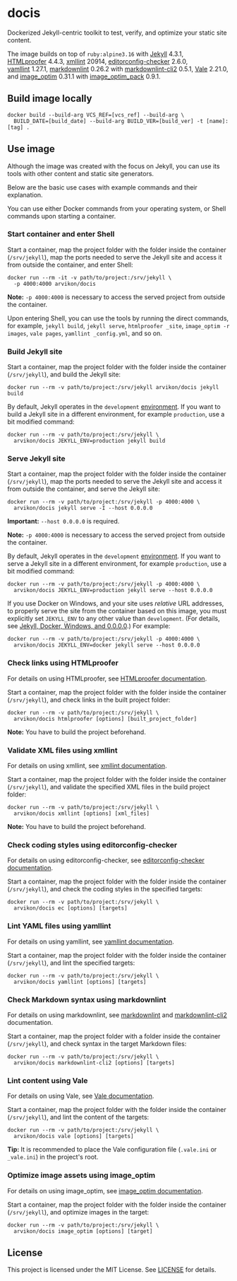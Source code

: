 # docis

Dockerized Jekyll-centric toolkit to test,
verify, and optimize your static site content.

The image builds on top of `ruby:alpine3.16` with
[Jekyll](https://jekyllrb.com/) 4.3.1,
[HTMLproofer](https://github.com/gjtorikian/html-proofer) 4.4.3,
[xmllint](http://xmlsoft.org/xmllint.html) 20914,
[editorconfig-checker](https://editorconfig-checker.github.io/) 2.6.0,
[yamllint](https://github.com/adrienverge/yamllint) 1.27.1,
[markdownlint](https://github.com/DavidAnson/markdownlint) 0.26.2 with
[markdownlint-cli2](https://github.com/DavidAnson/markdownlint-cli2) 0.5.1,
[Vale](https://github.com/errata-ai/vale) 2.21.0, and
[image_optim](https://github.com/toy/image_optim) 0.31.1 with
[image_optim_pack](https://github.com/toy/image_optim_pack) 0.9.1.

## Build image locally

```console
docker build --build-arg VCS_REF=[vcs_ref] --build-arg \
  BUILD_DATE=[build_date] --build-arg BUILD_VER=[build_ver] -t [name]:[tag] .
```

## Use image

Although the image was created with the focus on Jekyll, you can
use its tools with other content and static site generators.

Below are the basic use cases with example commands and their explanation.

You can use either Docker commands from your operating system,
or Shell commands upon starting a container.

### Start container and enter Shell

Start a container, map the project folder with the folder inside the
container (`/srv/jekyll`), map the ports needed to serve the Jekyll
site and access it from outside the container, and enter Shell:

```console
docker run --rm -it -v path/to/project:/srv/jekyll \
  -p 4000:4000 arvikon/docis
```

**Note:** `-p 4000:4000` is necessary to access
the served project from outside the container.

Upon entering Shell, you can use the tools by running the direct commands,
for example, `jekyll build`, `jekyll serve`, `htmlproofer _site`,
`image_optim -r images`, `vale pages`, `yamllint _config.yml`, and so on.

### Build Jekyll site

Start a container, map the project folder with the folder inside
the container (`/srv/jekyll`), and build the Jekyll site:

```console
docker run --rm -v path/to/project:/srv/jekyll arvikon/docis jekyll build
```

By default, Jekyll operates in the `development`
[environment](https://jekyllrb.com/docs/configuration/environments/).
If you want to build a Jekyll site in a different environment,
for example `production`, use a bit modified command:

```console
docker run --rm -v path/to/project:/srv/jekyll \
  arvikon/docis JEKYLL_ENV=production jekyll build
```

### Serve Jekyll site

Start a container, map the project folder with the folder inside the
container (`/srv/jekyll`), map the ports needed to serve the Jekyll site
and access it from outside the container, and serve the Jekyll site:

```console
docker run --rm -v path/to/project:/srv/jekyll -p 4000:4000 \
  arvikon/docis jekyll serve -I --host 0.0.0.0
```

**Important:** `--host 0.0.0.0` is required.

**Note:** `-p 4000:4000` is necessary to access
the served project from outside the container.

By default, Jekyll operates in the `development`
[environment](https://jekyllrb.com/docs/configuration/environments/).
If you want to serve a Jekyll site in a different environment,
for example `production`, use a bit modified command:

```console
docker run --rm -v path/to/project:/srv/jekyll -p 4000:4000 \
  arvikon/docis JEKYLL_ENV=production jekyll serve --host 0.0.0.0
```

If you use Docker on Windows, and your site uses _relative_ URL addresses,
to properly serve the site from the container based on this image,
you must explicitly set `JEKYLL_ENV` to any other value than `development`.
(For details, see [Jekyll, Docker, Windows, and 0.0.0.0](https://tonyho.net/jekyll-docker-windows-and-0-0-0-0/).)
For example:

```console
docker run --rm -v path/to/project:/srv/jekyll -p 4000:4000 \
  arvikon/docis JEKYLL_ENV=docker jekyll serve --host 0.0.0.0
```

### Check links using HTMLproofer

For details on using HTMLproofer, see
[HTMLproofer documentation](https://github.com/gjtorikian/html-proofer/).

Start a container, map the project folder with the folder inside the
container (`/srv/jekyll`), and check links in the built project folder:

```console
docker run --rm -v path/to/project:/srv/jekyll \
  arvikon/docis htmlproofer [options] [built_project_folder]
```

**Note:** You have to build the project beforehand.

### Validate XML files using xmllint

For details on using xmllint, see
[xmllint documentation](http://xmlsoft.org/xmllint.html).

Start a container, map the project folder with the folder
inside the container (`/srv/jekyll`), and validate the
specified XML files in the build project folder:

```console
docker run --rm -v path/to/project:/srv/jekyll \
  arvikon/docis xmllint [options] [xml_files]
```

**Note:** You have to build the project beforehand.

### Check coding styles using editorconfig-checker

For details on using editorconfig-checker, see
[editorconfig-checker documentation](https://editorconfig-checker.github.io/).

Start a container, map the project folder with the folder inside the container
(`/srv/jekyll`), and check the coding styles in the specified targets:

```console
docker run --rm -v path/to/project:/srv/jekyll \
  arvikon/docis ec [options] [targets]
```

### Lint YAML files using yamllint

For details on using yamllint, see
[yamllint documentation](https://yamllint.readthedocs.io/).

Start a container, map the project folder with the folder inside
the container (`/srv/jekyll`), and lint the specified targets:

```console
docker run --rm -v path/to/project:/srv/jekyll \
  arvikon/docis yamllint [options] [targets]
```

### Check Markdown syntax using markdownlint

For details on using markdownlint, see
[markdownlint](https://github.com/DavidAnson/markdownlint) and
[markdownlint-cli2](https://github.com/DavidAnson/markdownlint-cli2)
documentation.

Start a container, map the project folder with a folder inside the
container (`/srv/jekyll`), and check syntax in the target Markdown files:

```console
docker run --rm -v path/to/project:/srv/jekyll \
  arvikon/docis markdownlint-cli2 [options] [targets]
```

### Lint content using Vale

For details on using Vale, see
[Vale documentation](https://vale.sh/docs/vale-cli/installation/).

Start a container, map the project folder with the folder inside the
container (`/srv/jekyll`), and lint the content of the targets:

```console
docker run --rm -v path/to/project:/srv/jekyll \
  arvikon/docis vale [options] [targets]
```

**Tip:** It is recommended to place the Vale configuration
file (`.vale.ini` or `_vale.ini`) in the project's root.

### Optimize image assets using image_optim

For details on using image_optim, see
[image_optim documentation](https://github.com/toy/image_optim/).

Start a container, map the project folder with the folder inside the
container (`/srv/jekyll`), and optimize images in the target:

```console
docker run --rm -v path/to/project:/srv/jekyll \
  arvikon/docis image_optim [options] [target]
```

## License

This project is licensed under the MIT License.
See [LICENSE](https://github.com/arvikon/docis-docker/blob/master/LICENSE)
for details.
